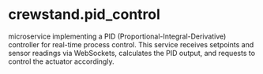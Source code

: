 # crewstand.pid_control
microservice implementing a PID (Proportional-Integral-Derivative) controller for real-time process control. This service receives setpoints and sensor readings via WebSockets, calculates the PID output, and requests to control the actuator accordingly.
